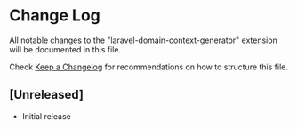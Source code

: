 # Change Log

All notable changes to the "laravel-domain-context-generator" extension will be documented in this file.

Check [Keep a Changelog](http://keepachangelog.com/) for recommendations on how to structure this file.

## [Unreleased]

- Initial release